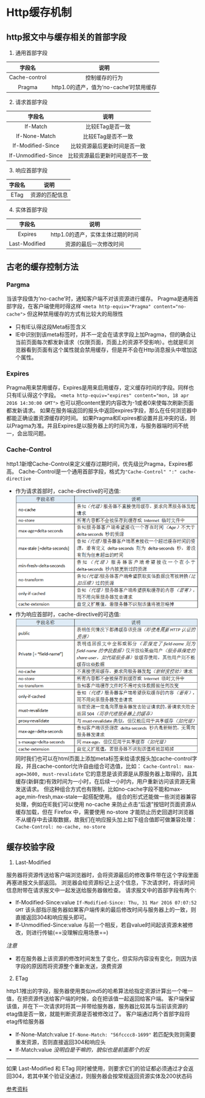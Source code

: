 # Http缓存机制

## http报文中与缓存相关的首部字段

1. 通用首部字段

|字段名|说明|
|:--------:|:--------:|
|Cache-control|控制缓存的行为|
|Pragma|http1.0的遗产，值为‘no-cache’时禁用缓存|

2. 请求首部字段

|字段名|说明|
|:--:|:-:|
|If-Match|比较ETag是否一致|
|If-None-Match|比较ETag是否不一致|
|If-Modified-Since|比较资源最后更新时间是否一致|
|If-Unmodified-Since|比较资源最后更新时间是否不一致|

3. 响应首部字段

|字段名|说明|
|:--:|:-:|
|ETag|资源的匹配信息|

4. 实体首部字段

|字段名|说明|
|:--:|:-:|
|Expires|http1.0的遗产，实体主体过期的时间|
|Last-Modified|资源的最后一次修改时间|

## 古老的缓存控制方法

### Pargma

当该字段值为‘no-cache’时，通知客户端不对该资源进行缓存。
Pragma是通用首部字段，在客户端使用时得这样
`<meta http-equiv="Pragma" content="no-cache">`
但这种禁用缓存的方式有比较大的局限性
- 只有IE认得这段Meta标签含义
- IE中识别到该meta标签时，并不一定会在请求字段上加Pragma，但的确会让当前页面每次都发新请求（仅限页面，页面上的资源不受影响）。也就是IE浏览器看到页面有这个属性就会禁用缓存，但是并不会在Http消息报头中增加这个属性。

### Expires

Pragma用来禁用缓存，Expires是用来启用缓存，定义缓存时间的字段。同样也只有IE认得这个字段。
`<meta http-equiv="expires" content="mon, 18 apr 2016 14:30:00 GMT">`
也可以把content里的内容改为-1或者0来使每次刷新页面都发新请求。
如果在服务端返回的报头中返回expires字段，那么在任何浏览器中都能正确设置资源缓存的时间。
如果Pragma和Expires都设置并且冲突的话，则以Pragma为准。并且Expires是以服务器上的时间为准，与服务器端时间不统一，会出现问题。

### Cache-Control

http1.1新增Cache-Control来定义缓存过期时间，优先级比Pragma，Expires都高。
Cache-Control是一个通用首部字段，格式为`"Cache-Control" ":" cache-directive`

* 作为请求首部时，cache-directive的可选值:
![cache-directive-request](./img/cache-directive-request.png)
* 作为响应首部时，cache-directive的可选值:
![cache-directive-respond](./img/cache-directive-respond.png)
同时我们也可以在html页面上添加meta标签来给请求报头加cache-control字段，并且cache-contorl允许自由组合可选值，比如：
`Cache-Control: max-age=3600, must-revalidate`
它的意思是该资源是从原服务器上取得的，且其缓存(新鲜度)有效时间为一小时，在后续一小时内，用户重新访问该资源无需发送请求。
但这种组合方式也有限制，比如no-cache字段不能和max-age,min-fresh,max-stale一起搭配使用。
组合的形式还能做一些浏览器兼容处理，例如在IE我们可以使用 no-cache 来防止点击“后退”按钮时页面资源从缓存加载，但在 Firefox 中，需要使用 no-store 才能防止历史回退时浏览器不从缓存中去读取数据，故我们在响应报头加上如下组合值即可做兼容处理：
`Cache-Control: no-cache, no-store`

## 缓存校验字段

1. Last-Modified

服务器将资源传送给客户端浏览器时，会将资源最后的修改事件带在这个字段里面再塞进报文头部返回。
浏览器会给资源标记上这个信息，下次请求时，将该时间信息附带在请求报文中一起发送给服务器做检查。
请求报文中的首部字段有两个:
* If-Modified-Since:value
`If-Modified-Since: Thu, 31 Mar 2016 07:07:52 GMT`
该头部指示服务器如果客户端传来的最后修改时间与服务器上的一致，则直接返回304和响应报头即可。
* If-Unmodified-Since:value
与前一个相反，若自value时间起该资源未被修改，则进行传输(==没理解应用场景==)

*注意*
* 若在服务器上该资源的修改时间发生了变化，但实际内容没有变化，则因为该字段的原因而将资源整个重新发送，浪费资源

2. ETag

http1.1推出的字段，服务器使用类似md5的哈希算法给指定资源计算出一个唯一值，在把资源传送给客户端的时候，会在把该值一起返回给客户端。
客户端保留该值，并在下一次请求时将其一并带给服务器，服务器比较其与当前该资源的etag值是否一致，就能判断资源是否被修改过了。
客户端通过两个首部字段将etag传给服务器
* If-None-Match:value
`If-None-Match: "56fcccc8-1699"`
若匹配失败则需要重发资源，否则直接返回304和响应头
* If-Match:value
*没明白是干嘛的，貌似也是前面那个的反*

---
如果 Last-Modified 和 ETag 同时被使用，则要求它们的验证都必须通过才会返回304，若其中某个验证没通过，则服务器会按常规返回资源实体及200状态码

[参考资料](http://www.cnblogs.com/vajoy/p/5341664.html)



